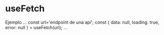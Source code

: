 # useFetch

Ejemplo
...
    const url='endpoint de una api';
    const { data: null, loading: true, error: null } = useFetch(url);
...